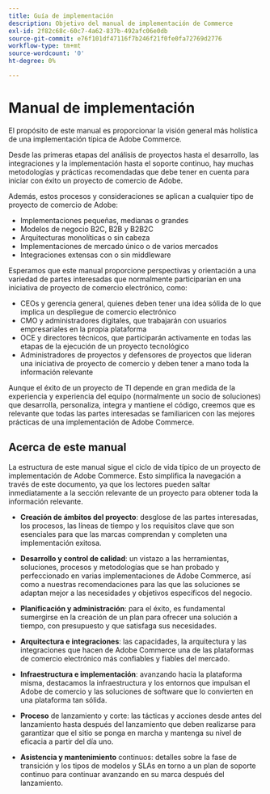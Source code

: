 ```yaml
---
title: Guía de implementación
description: Objetivo del manual de implementación de Commerce
exl-id: 2f82c68c-60c7-4a62-837b-492afc06e0db
source-git-commit: e76f101df47116f7b246f21f0fe0fa72769d2776
workflow-type: tm+mt
source-wordcount: '0'
ht-degree: 0%

---
```


# Manual de implementación

El propósito de este manual es proporcionar la visión general más holística de una implementación típica de Adobe Commerce.

Desde las primeras etapas del análisis de proyectos hasta el desarrollo, las integraciones y la implementación hasta el soporte continuo, hay muchas metodologías y prácticas recomendadas que debe tener en cuenta para iniciar con éxito un proyecto de comercio de Adobe.

Además, estos procesos y consideraciones se aplican a cualquier tipo de proyecto de comercio de Adobe:

- Implementaciones pequeñas, medianas o grandes
- Modelos de negocio B2C, B2B y B2B2C
- Arquitecturas monolíticas o sin cabeza
- Implementaciones de mercado único o de varios mercados
- Integraciones extensas con o sin middleware

Esperamos que este manual proporcione perspectivas y orientación a una variedad de partes interesadas que normalmente participarían en una iniciativa de proyecto de comercio electrónico, como:

- CEOs y gerencia general, quienes deben tener una idea sólida de lo que implica un despliegue de comercio electrónico
- CMO y administradores digitales, que trabajarán con usuarios empresariales en la propia plataforma
- OCE y directores técnicos, que participarán activamente en todas las etapas de la ejecución de un proyecto tecnológico
- Administradores de proyectos y defensores de proyectos que lideran una iniciativa de proyecto de comercio y deben tener a mano toda la información relevante

Aunque el éxito de un proyecto de TI depende en gran medida de la experiencia y experiencia del equipo (normalmente un socio de soluciones) que desarrolla, personaliza, integra y mantiene el código, creemos que es relevante que todas las partes interesadas se familiaricen con las mejores prácticas de una implementación de Adobe Commerce.

## Acerca de este manual

La estructura de este manual sigue el ciclo de vida típico de un proyecto de implementación de Adobe Commerce. Esto simplifica la navegación a través de este documento, ya que los lectores pueden saltar inmediatamente a la sección relevante de un proyecto para obtener toda la información relevante.

- **Creación de ámbitos del proyecto**: desglose de las partes interesadas, los procesos, las líneas de tiempo y los requisitos clave que son esenciales para que las marcas comprendan y completen una implementación exitosa.

- **Desarrollo y control de calidad**: un vistazo a las herramientas, soluciones, procesos y metodologías que se han probado y perfeccionado en varias implementaciones de Adobe Commerce, así como a nuestras recomendaciones para las que las soluciones se adaptan mejor a las necesidades y objetivos específicos del negocio.

- **Planificación y administración**: para el éxito, es fundamental sumergirse en la creación de un plan para ofrecer una solución a tiempo, con presupuesto y que satisfaga sus necesidades.

- **Arquitectura e integraciones**: las capacidades, la arquitectura y las integraciones que hacen de Adobe Commerce una de las plataformas de comercio electrónico más confiables y fiables del mercado.

- **Infraestructura e implementación**: avanzando hacia la plataforma misma, destacamos la infraestructura y los entornos que impulsan el Adobe de comercio y las soluciones de software que lo convierten en una plataforma tan sólida.

- **Proceso** de lanzamiento y corte: las tácticas y acciones desde antes del lanzamiento hasta después del lanzamiento que deben realizarse para garantizar que el sitio se ponga en marcha y mantenga su nivel de eficacia a partir del día uno.

- **Asistencia y mantenimiento** continuos: detalles sobre la fase de transición y los tipos de modelos y SLAs en torno a un plan de soporte continuo para continuar avanzando en su marca después del lanzamiento.
